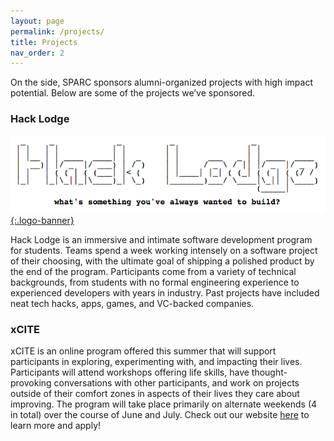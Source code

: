 ```yaml
---
layout: page
permalink: /projects/
title: Projects
nav_order: 2
---
```


On the side, SPARC sponsors alumni-organized projects with high impact potential. Below are some of the projects we’ve sponsored.

### Hack Lodge

[![hacklodge.org](/assets/images/hacklodge.png){:.logo-banner}]({{"https://hacklodge.org/"}})

Hack Lodge is an immersive and intimate software development program for students. Teams spend a week working intensely on a software project of their choosing, with the ultimate goal of shipping a polished product by the end of the program. Participants come from a variety of technical backgrounds, from students with no formal engineering experience to experienced developers with years in industry. Past projects have included neat tech hacks, apps, games, and VC-backed companies.

### xCITE

xCITE is an online program offered this summer that will support participants in exploring, experimenting with, and impacting their lives. Participants will attend workshops offering life skills, have thought-provoking conversations with other participants, and work on projects outside of their comfort zones in aspects of their lives they care about improving. The program will take place primarily on alternate weekends (4 in total) over the course of June and July. Check out our website [here](https://xcite-camp.com) to learn more and apply!
